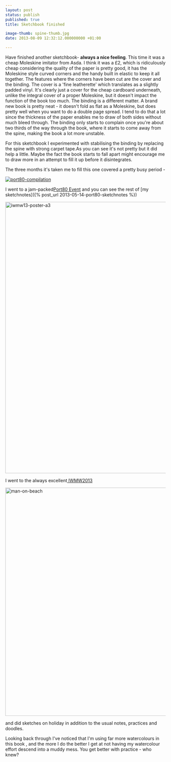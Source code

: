 ```yaml
---
layout: post
status: publish
published: true
title: Sketchbook finished

image-thumb: spine-thumb.jpg
date: 2013-08-09 12:32:12.000000000 +01:00

---
```




Have finished another sketchbook- <strong>always a nice feeling</strong>. This time it was a cheap Moleskine imitator from Asda. I think it was a £2, which is ridiculously cheap considering the quality of the paper is pretty good, it has the Moleskine style curved corners and the handy built in elastic to keep it all together. The features where the corners have been cut are the cover and the binding. The cover is a 'fine leatherette'  which translates as a slightly padded vinyl. It's clearly just a cover for the cheap cardboard underneath, unlike the integral cover of a proper Moleskine, but it doesn't impact the function of the book too much. The binding is a different matter. A brand new book is pretty neat - it doesn't fold as flat as a Moleskine, but does pretty well when you want to do a double page spread. I tend to do that a lot since the thickness of the paper enables me to draw of both sides without much bleed through.  The binding only starts to complain once you're about two thirds of the way through the book, where it starts to come away from the spine, making the book a lot more unstable.

For this sketchbook I experimented with stabilising the binding by replacing the spine with strong carpet tape.As you can see it's not pretty but it did help a little. Maybe the fact the book starts to fall apart might encourage me to draw more in an attempt to fill it up before it disintegrates.

The three months it's taken me to fill this one covered a pretty busy period - 

<a href="{{ site.baseurl }}/images/port80/port80-2013-5-10-sketchnotes.gif"><img src="{{ site.baseurl }}/images/port80/port80-2013-05-10-sketchnotes.gif" alt="port80-compilation" /></a>

I went to a jam-packed<a href="http://port80events.co.uk/event/port80-2013/" title="Port80 in Newport">Port80 Event</a> and you can see the rest of [my sketchnotes]({% post_url 2013-05-14-port80-sketchnotes %})

<a href="http://www.flickr.com/photos/mearso/sets/72157634398512614/"><img src="http://mearso.com/wp-content/uploads/2013/08/iwmw13-poster-a3.gif" alt="iwmw13-poster-a3" width="600" height="849" class="aligncenter size-full wp-image-1605" /></a>

I went to the always excellent<a href="http://iwmw.ukoln.ac.uk/iwmw2013/" title="IWMW2013"> IWMW2013</a>

<a href="http://www.flickr.com/photos/mearso/sets/72157634852961354/"><img src="http://mearso.com/wp-content/uploads/2013/08/holiday.jpg" alt="man-on-beach" width="1240" height="714" class="aligncenter size-full wp-image-1607" /></a>

and did sketches on holiday in addition to the usual notes, practices and doodles.

Looking back through I've noticed that I'm using far more watercolours in this book , and the more I do the better I get at not having my watercolour effort descend into a muddy mess. You get better with practice - who knew?
